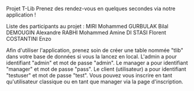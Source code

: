 Projet T-Lib
Prenez des rendez-vous en quelques secondes via notre application !

Liste des participants au projet : 
MIRI Mohammed
GURBULAK Bilal
DEMOUGIN Alexandre
RABHI Mohammed Amine
DI STASI Florent
COSTANTINI Enzo

Afin d'utiliser l'application, prenez soin de créer une table nommée "tlib" dans votre base de données si vous la lancez en local.
L'admin a pour identifiant "admin" et mot de passe "admin".
Le manager a pour identifiant "manager" et mot de passe "pass".
Le client (utilisateur) a pour identifiant "testuser" et mot de passe "test".
Vous pouvez vous inscrire en tant qu'utilisateur classique ou en tant que manager via la page d'inscription.